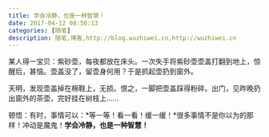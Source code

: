 ```yaml
---
title: 学会冷静，也是一种智慧！
date: 2017-04-12 08:50:13
categories: [随笔]
description: 随笔,博客,http://blog.wuzhiwei.cn,http://wuzhiwei.cn
---
```

某人得一宝贝：紫砂壶，每夜都放在床头。一次失手将紫砂壶壶盖打翻到地上，惊醒后，甚恼。壶盖没了，留壶身何用？于是抓起壶扔到窗外。

天明，发现壶盖掉在棉鞋上，无损。恨之，一脚把壶盖踩得粉碎。出门，见昨晚扔出窗外的茶壶，完好挂在树枝上……

顿悟：有时，事情可以：*等一等！看一看！缓一缓！*很多事情不是你以为的那样！冲动是魔鬼！**学会冷静，也是一种智慧！**